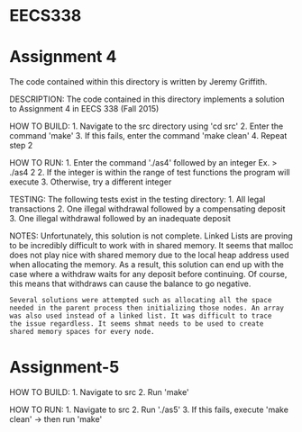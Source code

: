 # EECS338

# Assignment 4
The code contained within this directory is written by Jeremy Griffith.

DESCRIPTION:
	The code contained in this directory implements a solution
	to Assignment 4 in EECS 338 (Fall 2015)

HOW TO BUILD:
	1. Navigate to the src directory using 'cd src'
	2. Enter the command 'make'
	3. If this fails, enter the command 'make clean'
	4. Repeat step 2

HOW TO RUN:
	1. Enter the command './as4' followed by an integer
	   Ex. > ./as4 2
	2. If the integer is within the range of test functions
	   the program will execute
	3. Otherwise, try a different integer

TESTING:
	The following tests exist in the testing directory:
	1. All legal transactions
	2. One illegal withdrawal followed by a compensating deposit
	3. One illegal withdrawal followed by an inadequate deposit

NOTES:
	Unfortunately, this solution is not complete. Linked Lists are
	proving to be incredibly difficult to work with in shared memory.
	It seems that malloc does not play nice with shared memory due
	to the local heap address used when allocating the memory. As a
	result, this solution can end up with the case where a withdraw
	waits for any deposit before continuing. Of course, this means
	that withdraws can cause the balance to go negative.

	Several solutions were attempted such as allocating all the space
	needed in the parent process then initializing those nodes. An array
	was also used instead of a linked list. It was difficult to trace
	the issue regardless. It seems shmat needs to be used to create 
	shared memory spaces for every node.

# Assignment-5
HOW TO BUILD:
	1. Navigate to src
	2. Run 'make'

HOW TO RUN:
	1. Navigate to src
	2. Run './as5'
	3. If this fails, execute 'make clean' -> then run 'make'
